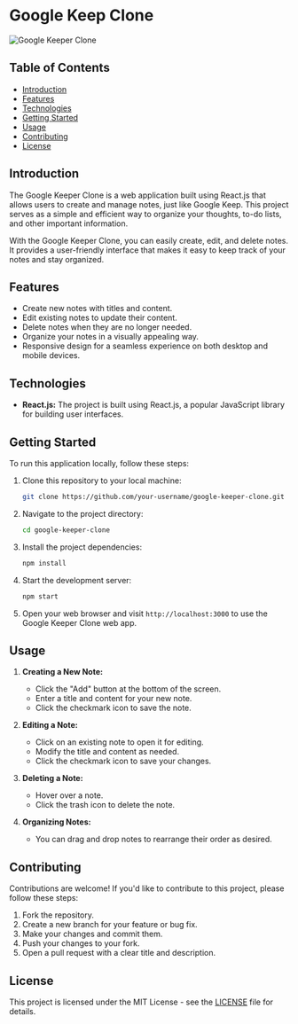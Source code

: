 # Google Keep Clone

![Google Keeper Clone](demo.gif)

## Table of Contents

- [Introduction](#introduction)
- [Features](#features)
- [Technologies](#technologies)
- [Getting Started](#getting-started)
- [Usage](#usage)
- [Contributing](#contributing)
- [License](#license)

## Introduction

The Google Keeper Clone is a web application built using React.js that allows users to create and manage notes, just like Google Keep. This project serves as a simple and efficient way to organize your thoughts, to-do lists, and other important information.

With the Google Keeper Clone, you can easily create, edit, and delete notes. It provides a user-friendly interface that makes it easy to keep track of your notes and stay organized.

## Features

- Create new notes with titles and content.
- Edit existing notes to update their content.
- Delete notes when they are no longer needed.
- Organize your notes in a visually appealing way.
- Responsive design for a seamless experience on both desktop and mobile devices.

## Technologies

- **React.js:** The project is built using React.js, a popular JavaScript library for building user interfaces.

## Getting Started

To run this application locally, follow these steps:

1. Clone this repository to your local machine:

   ```bash
   git clone https://github.com/your-username/google-keeper-clone.git
   ```

2. Navigate to the project directory:

   ```bash
   cd google-keeper-clone
   ```

3. Install the project dependencies:

   ```bash
   npm install
   ```

4. Start the development server:

   ```bash
   npm start
   ```

5. Open your web browser and visit `http://localhost:3000` to use the Google Keeper Clone web app.

## Usage

1. **Creating a New Note:**
   - Click the "Add" button at the bottom of the screen.
   - Enter a title and content for your new note.
   - Click the checkmark icon to save the note.

2. **Editing a Note:**
   - Click on an existing note to open it for editing.
   - Modify the title and content as needed.
   - Click the checkmark icon to save your changes.

3. **Deleting a Note:**
   - Hover over a note.
   - Click the trash icon to delete the note.

4. **Organizing Notes:**
   - You can drag and drop notes to rearrange their order as desired.

## Contributing

Contributions are welcome! If you'd like to contribute to this project, please follow these steps:

1. Fork the repository.
2. Create a new branch for your feature or bug fix.
3. Make your changes and commit them.
4. Push your changes to your fork.
5. Open a pull request with a clear title and description.

## License

This project is licensed under the MIT License - see the [LICENSE](LICENSE) file for details.
